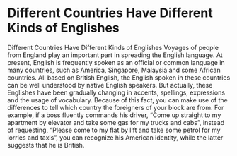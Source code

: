 # Different Countries Have Different Kinds of Englishes

Different Countries Have Different Kinds of Englishes
Voyages of people from England play an important part in spreading the English language. At present, English is frequently spoken as an official or common language in many countries, such as America, Singapore, Malaysia and some African countries. All based on British English, the English spoken in these countries can be well understood by native English speakers. But actually, these Englishes have been gradually changing in accents, spellings, expressions and the usage of vocabulary.
Because of this fact, you can make use of the differences to tell which country the foreigners of your block are from. For example, if a boss fluently commands his driver, “Come up straight to my apartment by elevator and take some gas for my trucks and cabs”, instead of requesting, “Please come to my flat by lift and take some petrol for my lorries and taxis”, you can recognize his American identity, while the latter suggests that he is British.
